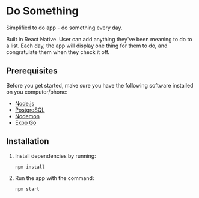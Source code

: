 # Do Something
Simplified to do app - do something every day.

Built in React Native. User can add anything they've been meaning to do to a list. Each day, the app will display one thing for them to do, and congratulate them when they check it off.

## Prerequisites

Before you get started, make sure you have the following software installed on you computer/phone:

- [Node.js](https://nodejs.org/en/)
- [PostgreSQL](https://www.postgresql.org/)
- [Nodemon](https://nodemon.io/)
- [Expo Go](https://expo.dev/client)

## Installation

1. Install dependencies by running:
   ```sh
   npm install
   ```
2. Run the app with the command:
   ```sh
   npm start
  ```

